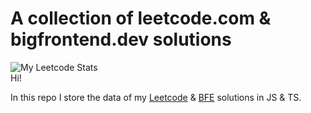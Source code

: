 # A collection of leetcode.com & bigfrontend.dev solutions

<img src="https://leetcard.jacoblin.cool/mirzaianov?ext=heatmap" alt="My Leetcode Stats" >

</br>
Hi!

In this repo I store the data of my [Leetcode](https://leetcode.com/) & [BFE](https://bigfrontend.dev/) solutions in JS & TS.
